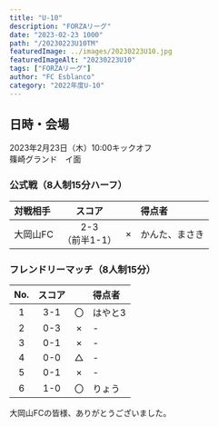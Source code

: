 ```yaml
---
title: "U-10"
description: "FORZAリーグ"
date: "2023-02-23 1000"
path: "/20230223U10TM"
featuredImage: ../images/20230223U10.jpg
featuredImageAlt: "20230223U10"
tags: ["FORZAリーグ"]
author: "FC Esblanco"
category: "2022年度U-10"
---
```


## 日時・会場

2023年2月23日（木）10:00キックオフ<br>
篠崎グランド　イ面

### 公式戦（8人制15分ハーフ）　

| 対戦相手| スコア |   | 得点者  |
|:----|:------:|:-:|:--------|
| 大岡山FC | 2-3<br>（前半1-1） | × |かんた、まさき|


### フレンドリーマッチ（8人制15分）

| No.| スコア |   | 得点者  |
|:--:|:------:|:-:|:--------|
| 1  | 3-1 | 〇 |はやと3|
| 2  | 0-3 | × |-|
| 3  | 0-1 | × |-|
| 4  | 0-0 | △ |-|
| 5  | 0-1 | × |-|
| 6  | 1-0 | 〇 |りょう|


大岡山FCの皆様、ありがとうございました。